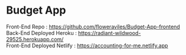 # Budget App 

Front-End Repo : https://github.com/floweraviles/Budget-App-frontend
<br />
Back-End Deployed Heroku : https://radiant-wildwood-29525.herokuapp.com/
<br />
Front-End Deployed Netlify : https://accounting-for-me.netlify.app

